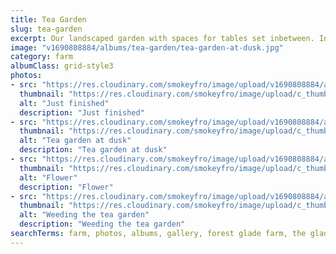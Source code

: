 ```yaml
---
title: Tea Garden
slug: tea-garden
excerpt: Our landscaped garden with spaces for tables set inbetween. Inspired by the Secret Garden film.
image: "v1690808884/albums/tea-garden/tea-garden-at-dusk.jpg"
category: farm
albumClass: grid-style3
photos:
- src: "https://res.cloudinary.com/smokeyfro/image/upload/v1690808884/albums/tea-garden/just-finished.jpg"
  thumbnail: "https://res.cloudinary.com/smokeyfro/image/upload/c_thumb,g_center,h_230,w_350/v1690808884/albums/tea-garden/just-finished.jpg"
  alt: "Just finished"
  description: "Just finished"
- src: "https://res.cloudinary.com/smokeyfro/image/upload/v1690808884/albums/tea-garden/tea-garden-at-dusk.jpg"
  thumbnail: "https://res.cloudinary.com/smokeyfro/image/upload/c_thumb,g_center,h_230,w_350/v1690808884/albums/tea-garden/tea-garden-at-dusk.jpg"
  alt: "Tea garden at dusk"
  description: "Tea garden at dusk"
- src: "https://res.cloudinary.com/smokeyfro/image/upload/v1690808884/albums/tea-garden/flower.jpg"
  thumbnail: "https://res.cloudinary.com/smokeyfro/image/upload/c_thumb,g_center,h_230,w_350/v1690808884/albums/tea-garden/flower.jpg"
  alt: "Flower"
  description: "Flower"
- src: "https://res.cloudinary.com/smokeyfro/image/upload/v1690808884/albums/tea-garden/weeding-the-tea-garden.jpg"
  thumbnail: "https://res.cloudinary.com/smokeyfro/image/upload/c_thumb,g_center,h_230,w_350/v1690808884/albums/tea-garden/weeding-the-tea-garden.jpg"
  alt: "Weeding the tea garden"
  description: "Weeding the tea garden"
searchTerms: farm, photos, albums, gallery, forest glade farm, the glade
---
```

